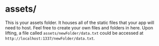 # assets/

This is your assets folder.  It houses all of the static files that your app will need to host.  Feel free to create your own files and folders in here.  Upon lifting, a file called `assets/newFolder/data.txt` could be accessed at `http://localhost:1337/newFolder/data.txt`.



<docmeta name="displayName" value="assets">

